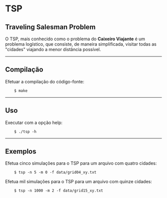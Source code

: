TSP
===

Traveling Salesman Problem
--------------------------

O TSP, mais conhecido como o problema do **Caixeiro Viajante** é um problema
logístico, que consiste, de maneira simplificada, visitar todas as "cidades"
viajando a menor distância possível.


----

Compilação
----------

Efetuar a compilação do código-fonte:

```
    $ make 
```

----

Uso
---
Executar com a opção help:

```
    $ ./tsp -h
```

----

Exemplos
--------

Efetua cinco simulações para o TSP para um arquivo com quatro cidades:

```
    $ tsp -n 5 -m 0 -f data/grid04_xy.txt
```


Efetua mil simulações para o TSP para um arquivo com quinze cidades:

```
    $ tsp -n 1000 -m 2 -f data/grid15_xy.txt
```
